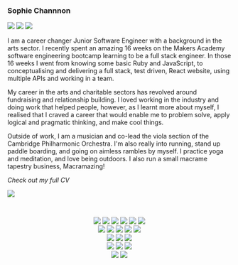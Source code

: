 ### Sophie Channnon

<div>
  <a href="https://linkedin.com/in/sophiechannon"><img src="https://img.shields.io/badge/LinkedIn-0077B5?style=for-the-badge&logo=linkedin&logoColor=white"></a>
  <a href="https://github.com/sophiechannon/CV"><img src="https://img.shields.io/badge/Github CV-4B4B4B?style=for-the-badge&logo=github&logoColor=white"></a>
  <a href="https://www.codewars.com/users/sophiechannon"><img src="https://img.shields.io/badge/Codewars-a83232?style=for-the-badge&logo=codewars&logoColor=white"></a>
</div>

I am a career changer Junior Software Engineer with a background in the arts sector. I recently spent an amazing 16 weeks on the Makers Academy software engineering bootcamp learning to be a full stack engineer. In those 16 weeks I went from knowing some basic Ruby and JavaScript, to conceptualising and delivering a full stack, test driven, React website, using multiple APIs and working in a team.

My career in the arts and charitable sectors has revolved around fundraising and relationship building. I loved working in the industry and doing work that helped people, however, as I learnt more about myself, I realised that I craved a career that would enable me to problem solve, apply logical and pragmatic thinking, and make cool things.

Outside of work, I am a musician and co-lead the viola section of the Cambridge Philharmonic Orchestra. I'm also really into running, stand up paddle boarding, and going on aimless rambles by myself. I practice yoga and meditation, and love being outdoors. I also run a small macrame tapestry business, Macramazing!

_Check out my full CV_

<a href="https://github.com/sophiechannon/CV"><img src="https://img.shields.io/badge/Github CV-4B4B4B?style=for-the-badge&logo=github&logoColor=white"></a> 

<p><br>
<div align="center">
  <img src="https://img.shields.io/badge/-Javascript-f7e968?style=for-the-badge&logo=javascript&logoColor=f7e968&labelColor=282828">
  <img src="https://img.shields.io/badge/-React-58D2F0?style=for-the-badge&logo=react&logoColor=58D2F0&labelColor=282828">
  <img src="https://img.shields.io/badge/-Jest-B84D6F?style=for-the-badge&logo=jest&logoColor=B84D6F&labelColor=282828">
  <img src="https://img.shields.io/badge/-Node.js-80D857?style=for-the-badge&logo=node.js&logoColor=80D857&labelColor=282828">
  <img src="https://img.shields.io/badge/-Cypress-3b3938?style=for-the-badge&logo=cypress&logoColor=faf2ed&labelColor=282828">
  <img src="https://img.shields.io/badge/-Express-fffefc?style=for-the-badge&logo=express&logoColor=fffefc&labelColor=282828"></br>
  
  <img src="https://img.shields.io/badge/-Ruby-FF6A55?style=for-the-badge&logo=ruby&logoColor=FF6A55&labelColor=282828">
  <img src="https://img.shields.io/badge/-Rails-d93030?style=for-the-badge&logo=ruby-on-rails&logoColor=FF6A55&labelColor=282828">
  <img src="https://img.shields.io/badge/-RSpec-F05892?style=for-the-badge&logo=ruby&logoColor=F05892&labelColor=282828">
  <img src="https://img.shields.io/badge/-Capybara-5e32a8?style=for-the-badge&logo=ruby&logoColor=5e32a8&labelColor=282828">
  <img src="https://img.shields.io/badge/-Sinatra-fff1d4?style=for-the-badge&logo=ruby&logoColor=fff1d4&labelColor=282828"></br>
  
  <img src="https://img.shields.io/badge/-MongoDB-51A940?style=for-the-badge&logo=mongodb&logoColor=51A940&labelColor=282828">
  <img src="https://img.shields.io/badge/-PostgreSQL-3b3938?style=for-the-badge&logo=postgresql&logoColor=faf2ed&labelColor=282828">
  <img src="https://img.shields.io/badge/-SQLite3-4380e0?style=for-the-badge&logo=sqlite&logoColor=4380e0&labelColor=282828"></br>

  <img src="https://img.shields.io/badge/-HTML-FF5733?style=for-the-badge&logo=html5&logoColor=FF5733&labelColor=282828">
  <img src="https://img.shields.io/badge/-CSS-559DFF?style=for-the-badge&logo=css3&logoColor=559DFF&labelColor=282828">
  <img src="https://img.shields.io/badge/-Heroku-310161?style=for-the-badge&logo=heroku&logoColor=310161&labelColor=282828"></br>

  <img src="https://img.shields.io/badge/-Kotlin-664ACC?style=for-the-badge&logo=kotlin&logoColor=664ACC&labelColor=282828">
  <img src="https://img.shields.io/badge/-Java-f89820?style=for-the-badge&logo=coffeescript&logoColor=282828&labelColor=282828">
  </p></br>
  </div>



